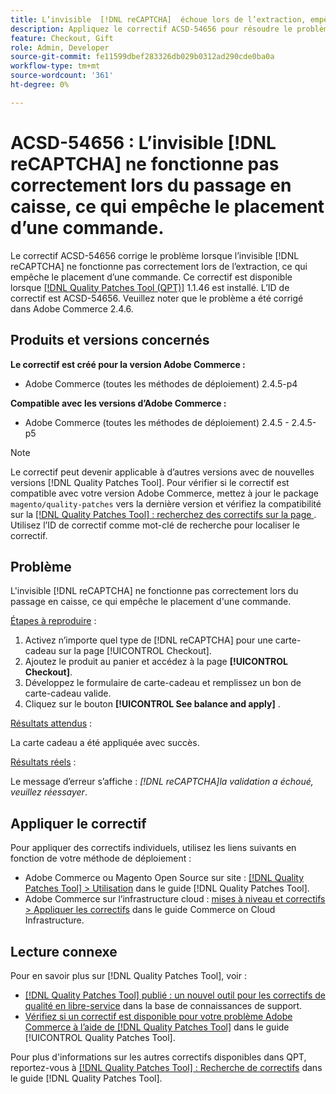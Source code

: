 ```yaml
---
title: L’invisible  [!DNL reCAPTCHA]  échoue lors de l’extraction, empêchant le placement de l’ordre.
description: Appliquez le correctif ACSD-54656 pour résoudre le problème Adobe Commerce où l’invisible  [!DNL reCAPTCHA]  ne fonctionne pas correctement lors de l’extraction, ce qui empêche le placement d’une commande.
feature: Checkout, Gift
role: Admin, Developer
source-git-commit: fe11599dbef283326db029b0312ad290cde0ba0a
workflow-type: tm+mt
source-wordcount: '361'
ht-degree: 0%

---
```


# ACSD-54656 : L’invisible [!DNL reCAPTCHA] ne fonctionne pas correctement lors du passage en caisse, ce qui empêche le placement d’une commande.

Le correctif ACSD-54656 corrige le problème lorsque l’invisible [!DNL reCAPTCHA] ne fonctionne pas correctement lors de l’extraction, ce qui empêche le placement d’une commande. Ce correctif est disponible lorsque [[!DNL Quality Patches Tool (QPT)]](https://experienceleague.adobe.com/en/docs/commerce-knowledge-base/kb/announcements/commerce-announcements/magento-quality-patches-released-new-tool-to-self-serve-quality-patches) 1.1.46 est installé. L’ID de correctif est ACSD-54656. Veuillez noter que le problème a été corrigé dans Adobe Commerce 2.4.6.

## Produits et versions concernés

**Le correctif est créé pour la version Adobe Commerce :**

* Adobe Commerce (toutes les méthodes de déploiement) 2.4.5-p4

**Compatible avec les versions d’Adobe Commerce :**

* Adobe Commerce (toutes les méthodes de déploiement) 2.4.5 - 2.4.5-p5

>[!NOTE]
>
>Le correctif peut devenir applicable à d’autres versions avec de nouvelles versions [!DNL Quality Patches Tool]. Pour vérifier si le correctif est compatible avec votre version Adobe Commerce, mettez à jour le package `magento/quality-patches` vers la dernière version et vérifiez la compatibilité sur la [[!DNL Quality Patches Tool] : recherchez des correctifs sur la page ](https://experienceleague.adobe.com/tools/commerce-quality-patches/index.html). Utilisez l’ID de correctif comme mot-clé de recherche pour localiser le correctif.

## Problème

L&#39;invisible [!DNL reCAPTCHA] ne fonctionne pas correctement lors du passage en caisse, ce qui empêche le placement d&#39;une commande.

<u>Étapes à reproduire</u> :

1. Activez n’importe quel type de [!DNL reCAPTCHA] pour une carte-cadeau sur la page [!UICONTROL Checkout].
1. Ajoutez le produit au panier et accédez à la page **[!UICONTROL Checkout]**.
1. Développez le formulaire de carte-cadeau et remplissez un bon de carte-cadeau valide.
1. Cliquez sur le bouton **[!UICONTROL See balance and apply]** .

<u>Résultats attendus</u> :

La carte cadeau a été appliquée avec succès.

<u>Résultats réels</u> :

Le message d’erreur s’affiche : *[!DNL reCAPTCHA]la validation a échoué, veuillez réessayer*.

## Appliquer le correctif

Pour appliquer des correctifs individuels, utilisez les liens suivants en fonction de votre méthode de déploiement :

* Adobe Commerce ou Magento Open Source sur site : [[!DNL Quality Patches Tool] > Utilisation](/help/tools/quality-patches-tool/usage.md) dans le guide [!DNL Quality Patches Tool].
* Adobe Commerce sur l’infrastructure cloud : [mises à niveau et correctifs > Appliquer les correctifs](https://experienceleague.adobe.com/docs/commerce-cloud-service/user-guide/develop/upgrade/apply-patches.html) dans le guide Commerce on Cloud Infrastructure.

## Lecture connexe

Pour en savoir plus sur [!DNL Quality Patches Tool], voir :

* [[!DNL Quality Patches Tool] publié : un nouvel outil pour les correctifs de qualité en libre-service](https://experienceleague.adobe.com/en/docs/commerce-knowledge-base/kb/announcements/commerce-announcements/magento-quality-patches-released-new-tool-to-self-serve-quality-patches) dans la base de connaissances de support.
* [Vérifiez si un correctif est disponible pour votre problème Adobe Commerce à l’aide de  [!DNL Quality Patches Tool]](/help/tools/quality-patches-tool/patches-available-in-qpt/check-patch-for-magento-issue-with-magento-quality-patches.md) dans le guide [!UICONTROL Quality Patches Tool].


Pour plus d&#39;informations sur les autres correctifs disponibles dans QPT, reportez-vous à [[!DNL Quality Patches Tool] : Recherche de correctifs](https://experienceleague.adobe.com/tools/commerce-quality-patches/index.html) dans le guide [!DNL Quality Patches Tool].
